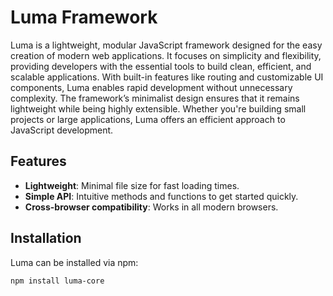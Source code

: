 # Luma Framework

Luma is a lightweight, modular JavaScript framework designed for the easy creation of modern web applications. It focuses on simplicity and flexibility, providing developers with the essential tools to build clean, efficient, and scalable applications. With built-in features like routing and customizable UI components, Luma enables rapid development without unnecessary complexity. The framework’s minimalist design ensures that it remains lightweight while being highly extensible. Whether you're building small projects or large applications, Luma offers an efficient approach to JavaScript development.

## Features

- **Lightweight**: Minimal file size for fast loading times.
- **Simple API**: Intuitive methods and functions to get started quickly.
- **Cross-browser compatibility**: Works in all modern browsers.

## Installation

Luma can be installed via npm:

```bash
npm install luma-core

